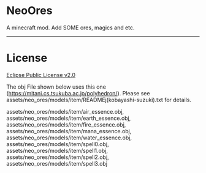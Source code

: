 # NeoOres
A minecraft mod. Add SOME ores, magics and etc.

----
# License
[Eclipse Public License v2.0](https://www.eclipse.org/legal/epl-2.0/)

The obj File shown below uses this one (https://mitani.cs.tsukuba.ac.jp/polyhedron/). Please see assets/neo_ores/models/item/READMEj(kobayashi-suzuki).txt for details.

assets/neo_ores/models/item/air_essence.obj, assets/neo_ores/models/item/earth_essence.obj, assets/neo_ores/models/item/fire_essence.obj, 
assets/neo_ores/models/item/mana_essence.obj, assets/neo_ores/models/item/water_essence.obj, assets/neo_ores/models/item/spell0.obj, 
assets/neo_ores/models/item/spell1.obj, assets/neo_ores/models/item/spell2.obj, assets/neo_ores/models/item/spell3.obj
